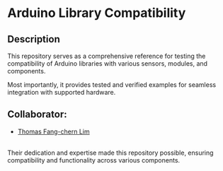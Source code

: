 # Arduino Library Compatibility

## Description
This repository serves as a comprehensive reference for testing the compatibility of Arduino libraries with various sensors, modules, and components.

Most importantly, it provides tested and verified examples for seamless integration with supported hardware.

## Collaborator:
- [Thomas Fang-chern Lim](https://www.linkedin.com/in/limfangchern)
<br>
Their dedication and expertise made this repository possible, ensuring compatibility and functionality across various components.
